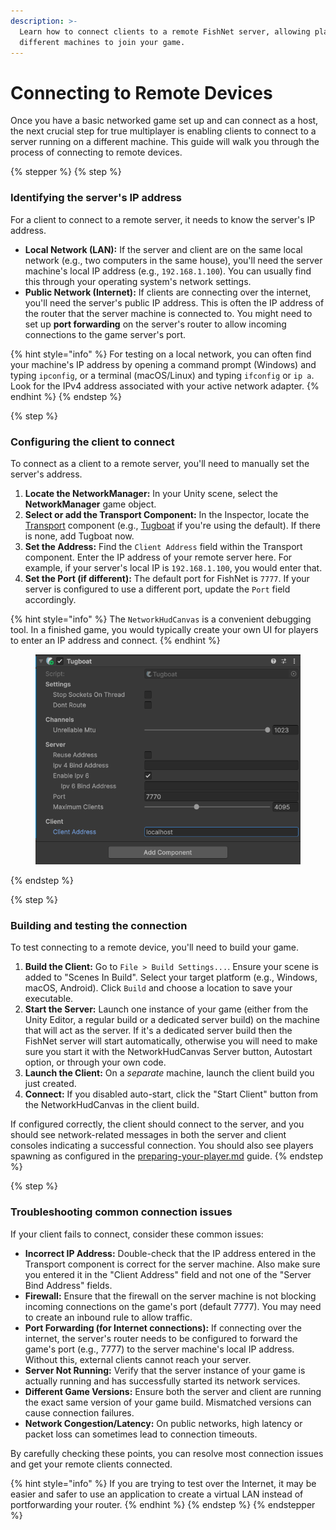 ```yaml
---
description: >-
  Learn how to connect clients to a remote FishNet server, allowing players on
  different machines to join your game.
---
```


# Connecting to Remote Devices

Once you have a basic networked game set up and can connect as a host, the next crucial step for true multiplayer is enabling clients to connect to a server running on a different machine. This guide will walk you through the process of connecting to remote devices.

{% stepper %}
{% step %}
### **Identifying the server's IP address**

For a client to connect to a remote server, it needs to know the server's IP address.

* **Local Network (LAN):** If the server and client are on the same local network (e.g., two computers in the same house), you'll need the server machine's local IP address (e.g., `192.168.1.100`). You can usually find this through your operating system's network settings.
* **Public Network (Internet):** If clients are connecting over the internet, you'll need the server's public IP address. This is often the IP address of the router that the server machine is connected to. You might need to set up **port forwarding** on the server's router to allow incoming connections to the game server's port.

{% hint style="info" %}
For testing on a local network, you can often find your machine's IP address by opening a command prompt (Windows) and typing `ipconfig`, or a terminal (macOS/Linux) and typing `ifconfig` or `ip a`. Look for the IPv4 address associated with your active network adapter.
{% endhint %}
{% endstep %}

{% step %}
### **Configuring the client to connect**

To connect as a client to a remote server, you'll need to manually set the server's address.

1. **Locate the NetworkManager:** In your Unity scene, select the **NetworkManager** game object.
2. **Select or add the Transport Component:** In the Inspector, locate the [Transport](../../guides/high-level-overview/transports.md) component (e.g., [Tugboat](../../fishnet-building-blocks/transports/tugboat.md) if you're using the default). If there is none, add Tugboat now.
3. **Set the Address:** Find the `Client Address` field within the Transport component. Enter the IP address of your remote server here. For example, if your server's local IP is `192.168.1.100`, you would enter that.
4. **Set the Port (if different):** The default port for FishNet is `7777`. If your server is configured to use a different port, update the `Port` field accordingly.

{% hint style="info" %}
The `NetworkHudCanvas` is a convenient debugging tool. In a finished game, you would typically create your own UI for players to enter an IP address and connect.
{% endhint %}

<figure><img src="../../.gitbook/assets/tugboat-component.png" alt=""><figcaption></figcaption></figure>
{% endstep %}

{% step %}
### **Building and testing the connection**

To test connecting to a remote device, you'll need to build your game.

1. **Build the Client:** Go to `File > Build Settings...`. Ensure your scene is added to "Scenes In Build". Select your target platform (e.g., Windows, macOS, Android). Click `Build` and choose a location to save your executable.
2. **Start the Server:** Launch one instance of your game (either from the Unity Editor, a regular build or a dedicated server build) on the machine that will act as the server. If it's a dedicated server build then the FishNet server will start automatically, otherwise you will need to make sure you start it with the NetworkHudCanvas Server button, Autostart option, or through your own code.
3. **Launch the Client:** On a _separate_ machine, launch the client build you just created.
4. **Connect:** If you disabled auto-start, click the "Start Client" button from the NetworkHudCanvas in the client build.

If configured correctly, the client should connect to the server, and you should see network-related messages in both the server and client consoles indicating a successful connection. You should also see players spawning as configured in the [preparing-your-player.md](preparing-your-player.md "mention") guide.
{% endstep %}

{% step %}
### **Troubleshooting common connection issues**

If your client fails to connect, consider these common issues:

* **Incorrect IP Address:** Double-check that the IP address entered in the Transport component is correct for the server machine. Also make sure you entered it in the "Client Address" field and not one of the "Server Bind Address" fields.
* **Firewall:** Ensure that the firewall on the server machine is not blocking incoming connections on the game's port (default 7777). You may need to create an inbound rule to allow traffic.
* **Port Forwarding (for Internet connections):** If connecting over the internet, the server's router needs to be configured to forward the game's port (e.g., 7777) to the server machine's local IP address. Without this, external clients cannot reach your server.
* **Server Not Running:** Verify that the server instance of your game is actually running and has successfully started its network services.
* **Different Game Versions:** Ensure both the server and client are running the exact same version of your game build. Mismatched versions can cause connection failures.
* **Network Congestion/Latency:** On public networks, high latency or packet loss can sometimes lead to connection timeouts.

By carefully checking these points, you can resolve most connection issues and get your remote clients connected.

{% hint style="info" %}
If you are trying to test over the Internet, it may be easier and safer to use an application to create a virtual LAN instead of portforwarding your router.
{% endhint %}
{% endstep %}
{% endstepper %}
